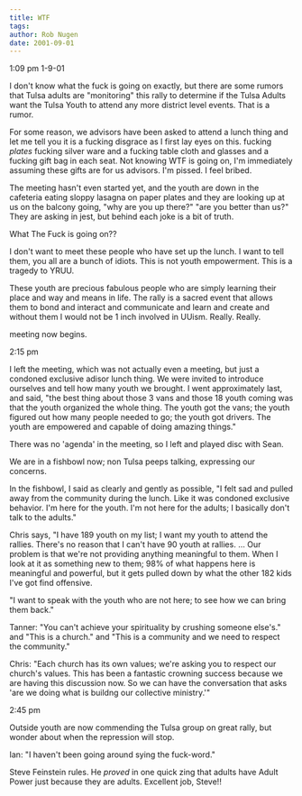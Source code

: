 ```yaml
---
title: WTF
tags: 
author: Rob Nugen
date: 2001-09-01
---
```


<p class=date>1:09 pm 1-9-01</p>

<p>I don't know what the fuck is going on exactly, but there are some rumors that Tulsa adults are "monitoring" this rally to determine if the Tulsa  Adults want the Tulsa Youth to attend any more district level events.  That is a rumor.</p>

<p>For some reason, we advisors have been asked to attend a lunch thing and let me tell you it is a fucking disgrace as I first lay eyes on this.  fucking <em>plates</em> fucking silver ware and a fucking table cloth and glasses and a fucking gift bag in each seat.
Not knowing WTF is going on, I'm immediately assuming these gifts are for us advisors.  I'm pissed.  I feel bribed.</p>

<p>The meeting hasn't even started yet, and the youth are down in the cafeteria eating sloppy lasagna on paper plates and they are looking up at us on the balcony going, "why are you up there?"  "are you better than us?"  They are asking in jest, but behind each joke is a bit of truth.</p>

<p>What The Fuck is going on??</p>

<p>I don't want to meet these people who have set up the lunch.  I want to tell them, you all are a bunch of idiots. This is not youth empowerment.  This is a tragedy to YRUU.</p> 

<p>These youth are precious fabulous people who are simply learning their place and way and means in life.  The rally is a sacred event that allows them to bond and interact and communicate and learn and create and without them I would not be 1 inch involved in UUism.  Really.  Really.</p>

<p>meeting now begins.</p>

<p class=date>2:15 pm</p>

<p>I left the meeting, which was not actually even a meeting, but just a condoned exclusive adisor lunch thing.  We were invited to introduce ourselves and tell how many youth we brought.  I went approximately last, and said, "the best thing about those 3 vans and those 18 youth coming was that the youth organized the whole thing.  The youth got the vans; the youth figured out how many people needed to go; the youth got drivers.  The youth are empowered and capable of doing amazing things."</p>

<p>There was no 'agenda' in the meeting, so I left and played disc with Sean.</p>

<p>We are in a fishbowl now; non Tulsa peeps talking, expressing our concerns.</p>

<p>In the fishbowl, I said as clearly and gently as possible, "I felt sad and pulled away from the community during the lunch.  Like it was condoned exclusive behavior.  I'm here for the youth.  I'm not here for the adults; I basically don't talk to the adults."</p>

<p>Chris says, "I have 189 youth on my list; I want my youth to attend the rallies.  There's no reason that I can't have 90 youth at rallies.  ...  Our problem is that we're not providing anything meaningful to them.   When I look at it as something new to them; 98% of what happens here is meaningful and powerful, but it gets pulled down by what the other 182 kids I've got find offensive.</p>

<p>"I want to speak with the youth who are not here; to see how we can bring them back."</p>

<p>Tanner: "You can't achieve your spirituality by crushing someone else's."  and "This is a church." and "This is a community and we need to respect the community."</p>

<p>Chris: "Each church has its own values; we're asking you to respect our church's values.   This has been a fantastic crowning success because we are having this discussion now.  So we can have the conversation that asks 'are we doing what is buildng our collective ministry.'"</p>

<p class=date>2:45 pm</p>

<p>Outside youth are now commending the Tulsa group on great rally, but wonder about when the repression will stop.</p>

<p>Ian: "I haven't been going around sying the fuck-word."</p>

<p>Steve Feinstein rules.  He <em>proved</em> in one quick zing that adults have Adult Power just because they are adults.  Excellent job, Steve!!</p>
